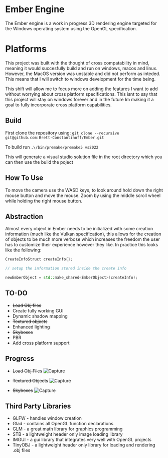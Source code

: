 # Ember Engine
 The Ember engine is a work in progress 3D rendering engine targeted for the Windows operating system using the OpenGL specification. 

 # Platforms
 This project was built with the thought of cross compatability in mind, meaning it would succesfully build and run 
 on windows, macos and linux. However, the MacOS version was unstable and did not perform as inteded. This means that I 
 will switch to windows development for the time being.

 This shift will allow me to focus more on adding the features I want to add without worrying about cross 
 platform specifications. This isnt to say that this project will stay on windows forever and in the future Im
 making it a goal to fully incorporate cross platform capabilities.

 ## Build
 First clone the repository using:
 ```git clone --recursive git@github.com:Brett-Constantinoff/Ember.git```
 
 To build run ```.\/bin/premake/premake5 vs2022```

 This will generate a visual studio solution file in the root 
 directory which you can then use the build the poject
 
 ## How To Use
 To move the camera use the WASD keys, to look around hold down the right mouse button and move the mouse. Zoom by using the middle scroll wheel while holding the right mouse button.

## Abstraction
Almost every object in Ember needs to be initialized with some creation information (much like the Vulkan specification), this allows for the creation
of objects to be much more verbose which increases the freedom the user has to customize their experience however they like. In practice this looks like the following:
```cpp
CreateInfoStruct createInfo{};

// setup the information stored inside the create info

newEmberObject = std::make_shared<EmberObject>(createInfo);
```

## TO-DO
* ~~Load Obj files~~
* Create fully working GUI
* Dynamic shadow mapping
* ~~Textured objects~~
* Enhanced lighting
* ~~Skyboxes~~
* PBR
* Add cross platform support

## Progress
* ~~Load Obj Files~~
![Capture](https://user-images.githubusercontent.com/77081808/225159901-6c393698-6e36-41f7-b072-52e6a802ab82.PNG)

* ~~Textured Objects~~
![Capture](https://user-images.githubusercontent.com/77081808/226477935-ce80d92f-b360-4189-925d-8289e77910c1.PNG)

* ~~Skyboxes~~
![Capture](https://user-images.githubusercontent.com/77081808/226146545-6890dfc5-ec24-4ba8-a454-ed4a9b92c193.PNG)



## Third Party Libraries
* GLFW - handles window creation
* Glad - contains all OpenGL function declarations
* GLM - a great math library for graphics programming
* STB - a lightweight header only image loading library
* IMGUI - a gui library that integrates very well with OpenGL projects
* TinyOBJ - a lightweight header only library for loading and rendering .obj files
